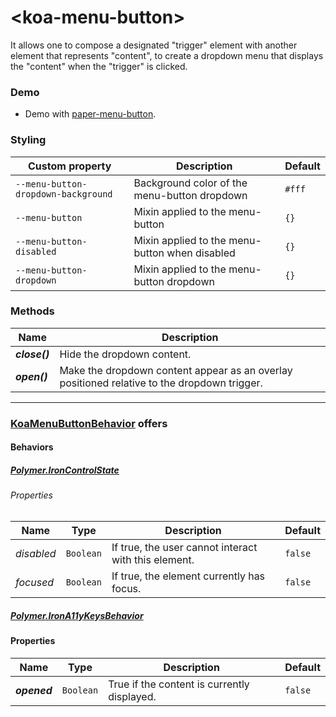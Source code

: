 # &lt;koa-menu-button&gt;

It allows one to compose a designated "trigger" element with another element that represents "content", to create a dropdown menu that displays the "content" when the "trigger" is clicked.

### Demo

* Demo with [paper-menu-button](https://elements.polymer-project.org/elements/paper-menu-button?view=demo).

### Styling

Custom property | Description | Default
----------------|-------------|--------
`--menu-button-dropdown-background` | Background color of the menu-button dropdown | `#fff`
`--menu-button` | Mixin applied to the menu-button | `{}`
`--menu-button-disabled` | Mixin applied to the menu-button when disabled | `{}`
`--menu-button-dropdown` | Mixin applied to the menu-button dropdown | `{}`

### Methods

Name | Description
-----|------------
***close()*** | Hide the dropdown content.
***open()*** | Make the dropdown content appear as an overlay positioned relative to the dropdown trigger.

---

### [KoaMenuButtonBehavior](https://github.com/KingofApp/koa-behaviors/blob/master/koa-menu-button-behavior.html) offers

#### Behaviors

##### [Polymer.IronControlState](https://elements.polymer-project.org/elements/iron-behaviors?active=Polymer.IronControlState)

###### Properties

Name | Type | Description | Default
-----|------|-------------|--------
*disabled* | `Boolean` | If true, the user cannot interact with this element. | `false`
*focused* | `Boolean` | If true, the element currently has focus. | `false`

##### [Polymer.IronA11yKeysBehavior](https://elements.polymer-project.org/elements/iron-a11y-keys-behavior?active=Polymer.IronA11yKeysBehavior)

#### Properties

Name | Type | Description | Default
-----|------|-------------|--------
***opened*** | `Boolean` | True if the content is currently displayed. | `false`
